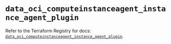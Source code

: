 # `data_oci_computeinstanceagent_instance_agent_plugin`

Refer to the Terraform Registry for docs: [`data_oci_computeinstanceagent_instance_agent_plugin`](https://registry.terraform.io/providers/hashicorp/oci/7.19.0/docs/data-sources/computeinstanceagent_instance_agent_plugin).
